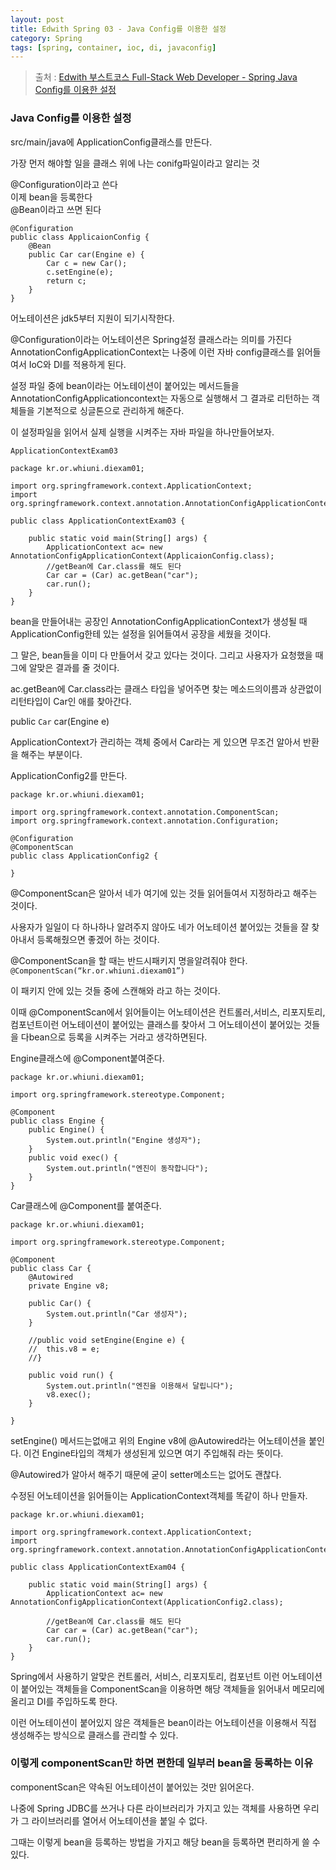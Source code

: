 ```yaml
---
layout: post
title: Edwith Spring 03 - Java Config를 이용한 설정
category: Spring
tags: [spring, container, ioc, di, javaconfig]
---
```


> 출처 : [Edwith 부스트코스 Full-Stack Web Developer - Spring Java Config를 이용한 설정](https://www.edwith.org/boostcourse-web/lecture/20658/)

### Java Config를 이용한 설정 

src/main/java에 ApplicationConfig클래스를 만든다.

가장 먼저 해야할 일을 클래스 위에 나는 conifg파일이라고 알리는 것

@Configuration이라고 쓴다<br/> 
이제 bean을 등록한다<br/>
@Bean이라고 쓰면 된다


	@Configuration
	public class ApplicaionConfig {
		@Bean
		public Car car(Engine e) {
			Car c = new Car();
			c.setEngine(e);
			return c;
		}
	}

어노테이션은 jdk5부터 지원이 되기시작한다.

@Configuration이라는 어노테이션은 Spring설정 클래스라는 의미를 가진다 AnnotationConfigApplicationContext는 나중에 이런 자바 config클래스를 읽어들여서 IoC와 DI를 적용하게 된다.

설정 파일 중에 bean이라는 어노테이션이 붙어있는 메서드들을 AnnotationConfigApplicationcontext는 자동으로 실행해서 그 결과로 리턴하는 객체들을 기본적으로 싱글톤으로 관리하게 해준다.

이 설정파일을 읽어서 실제 실행을 시켜주는 자바 파일을 하나만들어보자.

	ApplicationContextExam03
		
	package kr.or.whiuni.diexam01;
		
	import org.springframework.context.ApplicationContext;
	import org.springframework.context.annotation.AnnotationConfigApplicationContext;
		
	public class ApplicationContextExam03 {
		
		public static void main(String[] args) {
			ApplicationContext ac= new AnnotationConfigApplicationContext(ApplicaionConfig.class);
			//getBean에 Car.class를 해도 된다
			Car car = (Car) ac.getBean("car");
			car.run();
		}
	}


bean을 만들어내는 공장인 AnnotationConfigApplicationContext가 생성될 때 
ApplicationConfig한테 있는 설정을 읽어들여서 공장을 세웠을 것이다.

그 말은, bean들을 이미 다 만들어서 갖고 있다는 것이다.
그리고 사용자가 요청했을 때 그에 알맞은 결과를 줄 것이다.



ac.getBean에 Car.class라는 클래스 타입을 넣어주면 찾는 메소드의이름과 상관없이
리턴타입이 Car인 애를 찾아간다.

public `Car` car(Engine e)
 

ApplicationContext가 관리하는 객체 중에서 Car라는 게 있으면 무조건 알아서 반환을 해주는 부분이다.


ApplicationConfig2를 만든다.

	package kr.or.whiuni.diexam01;
		
	import org.springframework.context.annotation.ComponentScan;
	import org.springframework.context.annotation.Configuration;
		
	@Configuration
	@ComponentScan
	public class ApplicationConfig2 {
		
	}



@ComponentScan은 알아서 네가 여기에 있는 것들 읽어들여서 지정하라고 해주는 것이다.


사용자가 일일이 다 하나하나 알려주지 않아도 네가 어노테이션 붙어있는 것들을 잘 찾아내서 등록해줬으면 좋겠어 하는 것이다.


@ComponentScan을 할 때는 반드시패키지 명을알려줘야 한다.
`@ComponentScan(“kr.or.whiuni.diexam01”)`

이 패키지 안에 있는 것들 중에 스캔해와 라고 하는 것이다.


이때 @ComponentScan에서 읽어들이는 어노테이션은 컨트롤러,서비스, 리포지토리, 컴포넌트이런 어노테이션이 붙어있는 클래스를 찾아서
그 어노테이션이 붙어있는 것들을 다bean으로 등록을 시켜주는 거라고 생각하면된다.


Engine클래스에 @Component붙여준다.
    
    package kr.or.whiuni.diexam01;
										
	import org.springframework.stereotype.Component;
			
	@Component
	public class Engine {
		public Engine() {
			System.out.println("Engine 생성자");
		}
		public void exec() {
			System.out.println("엔진이 동작합니다");
		}
	}



Car클래스에 @Component를 붙여준다.

	package kr.or.whiuni.diexam01;
		
	import org.springframework.stereotype.Component;
		
	@Component
	public class Car {
		@Autowired
		private Engine v8;
		
		public Car() {
			System.out.println("Car 생성자");
		}
		
		//public void setEngine(Engine e) {
		//	this.v8 = e;
		//}
		
		public void run() {
			System.out.println("엔진을 이용해서 달립니다");
			v8.exec();
		}
		
	}

setEngine() 메서드는없애고 위의 Engine v8에 @Autowired라는 어노테이션을 붙인다.
이건 Engine타입의 객체가 생성된게 있으면 여기 주입해줘 라는 뜻이다.


@Autowired가 알아서 해주기 때문에 굳이 setter메소드는 없어도 괜찮다.


수정된 어노테이션을 읽어들이는 ApplicationContext객체를 똑같이 하나 만들자.


	package kr.or.whiuni.diexam01;
		
	import org.springframework.context.ApplicationContext;
	import org.springframework.context.annotation.AnnotationConfigApplicationContext;
		
	public class ApplicationContextExam04 {
		
		public static void main(String[] args) {
			ApplicationContext ac= new AnnotationConfigApplicationContext(ApplicationConfig2.class);
			
			//getBean에 Car.class를 해도 된다
			Car car = (Car) ac.getBean("car");
			car.run();
		}
	}


Spring에서 사용하기 알맞은 컨트롤러, 서비스, 리포지토리, 컴포넌트 이런 어노테이션이 붙어있는 객체들을 ComponentScan을 이용하면 해당 객체들을 읽어내서 메모리에 올리고 DI를 주입하도록 한다.

이런 어노테이션이 붙어있지 않은 객체들은 bean이라는 어노테이션을 이용해서 직접 생성해주는 방식으로 클래스를 관리할 수 있다. 


### 이렇게 componentScan만 하면 편한데 일부러 bean을 등록하는 이유
componentScan은 약속된 어노테이션이 붙어있는 것만 읽어온다.


나중에 Spring JDBC를 쓰거나 다른 라이브러리가 가지고 있는 객체를 사용하면 우리가 그 라이브러리를 열어서 어노테이션을 붙일 수 없다. 

그때는 이렇게 bean을 등록하는 방법을 가지고 해당 bean을 등록하면 편리하게 쓸 수 있다.